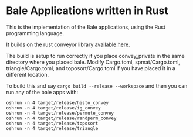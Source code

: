 # Bale Applications written in Rust

This is the implementation of the Bale applications, using the Rust
programming language.

It builds on the rust conveyor library [available
here](https://github.com/wwc559/convey_private). 

The build is setup to run correctly if you place convey_private
in the same directory where you placed bale.  Modify Cargo.toml,
spmat/Cargo.toml, triangle/Cargo.toml, and toposort/Cargo.toml
if you have placed it in a different location.

To build this and say `cargo build --release --workspace` and then you can 
run any of the bale apps with:

```
oshrun -n 4 target/release/histo_convey
oshrun -n 4 target/release/ig_convey
oshrun -n 4 target/release/permute_convey
oshrun -n 4 target/release/randperm_convey
oshrun -n 4 target/release/toposort
oshrun -n 4 target/release/triangle
```



